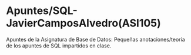 # Apuntes/SQL-JavierCamposAlvedro(ASI105)
Apuntes de la Asignatura de Base de Datos:
Pequeñas anotaciones/teoría de los apuntes de SQL impartidos en clase.
